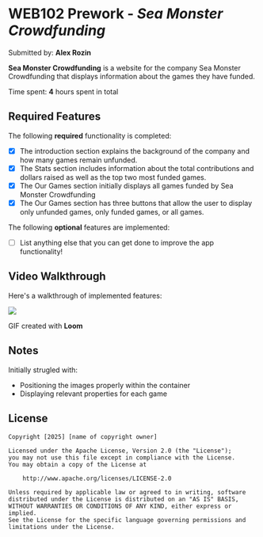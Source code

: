# WEB102 Prework - _Sea Monster Crowdfunding_

Submitted by: **Alex Rozin**

**Sea Monster Crowdfunding** is a website for the company Sea Monster Crowdfunding that displays information about the games they have funded.

Time spent: **4** hours spent in total

## Required Features

The following **required** functionality is completed:

- [x] The introduction section explains the background of the company and how many games remain unfunded.
- [x] The Stats section includes information about the total contributions and dollars raised as well as the top two most funded games.
- [x] The Our Games section initially displays all games funded by Sea Monster Crowdfunding
- [x] The Our Games section has three buttons that allow the user to display only unfunded games, only funded games, or all games.

The following **optional** features are implemented:

- [ ] List anything else that you can get done to improve the app functionality!

## Video Walkthrough

Here's a walkthrough of implemented features:

<!-- Loom Video itself: https://www.loom.com/share/dcb826b20ad24b40bcff1f64a7b75626?sid=e38559b1-9f35-4c64-82db-e4338bf00fd8 -->

<!-- <img src='https://cdn.loom.com/sessions/thumbnails/dcb826b20ad24b40bcff1f64a7b75626-1c3d32fef46a6f8e-full-play.gif' title='Video Walkthrough' width='' alt='Video Walkthrough' /> -->

<div>
    <a href="https://www.loom.com/share/dcb826b20ad24b40bcff1f64a7b75626">
    </a>
    <a href="https://www.loom.com/share/dcb826b20ad24b40bcff1f64a7b75626">
      <img style="max-width:300px;" src="https://cdn.loom.com/sessions/thumbnails/dcb826b20ad24b40bcff1f64a7b75626-1c3d32fef46a6f8e-full-play.gif">
    </a>
  </div>

<!-- Replace this with whatever GIF tool you used! -->

GIF created with **Loom**

<!-- Recommended tools:
[Kap](https://getkap.co/) for macOS
[ScreenToGif](https://www.screentogif.com/) for Windows
[peek](https://github.com/phw/peek) for Linux. -->

## Notes

Initially strugled with:

- Positioning the images properly within the container
- Displaying relevant properties for each game

## License

    Copyright [2025] [name of copyright owner]

    Licensed under the Apache License, Version 2.0 (the "License");
    you may not use this file except in compliance with the License.
    You may obtain a copy of the License at

        http://www.apache.org/licenses/LICENSE-2.0

    Unless required by applicable law or agreed to in writing, software
    distributed under the License is distributed on an "AS IS" BASIS,
    WITHOUT WARRANTIES OR CONDITIONS OF ANY KIND, either express or implied.
    See the License for the specific language governing permissions and
    limitations under the License.
